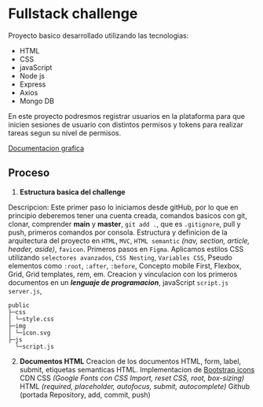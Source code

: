 # Fullstack challenge

Proyecto basico desarrollado utilizando las tecnologias:
- HTML
- CSS
- javaScript
- Node js
- Express
- Axios
- Mongo DB

En este proyecto podresmos registrar usuarios en la plataforma para que inicien sesiones de usuario con distintos permisos y tokens para realizar tareas segun su nivel de permisos.

[Documentacion grafica](https://www.figma.com/file/Qqy8RI4BIAt7HVGlSMgu2H/fullstack-challenge?type=design&node-id=0-1&mode=design&t=0Ilho6AltuAmwFqA-0)

## Proceso

01. **Estructura basica del challenge**

Descripcion: Este primer paso lo iniciamos desde gitHub, por lo que en principio deberemos tener una cuenta creada, comandos basicos con git, clonar, comprender **main** y **master**, `git add .`, que es `.gitignore`, pull y push, primeros comandos por consola. Estructura y definicion de la arquitectura del proyecto en `HTML`, `MVC`, `HTML semantic` _(nav, section, article, header, aside)_, `favicon`. Primeros pasos en `Figma`. Aplicamos estilos CSS utilizando `selectores avanzados`, `CSS Nesting`, `Variables CSS`, Pseudo elementos como `:root`, `:after`, `:before`, Concepto mobile First, Flexbox, Grid, Grid templates, rem, em. Creacion y vinculacion con los primeros documentos en un ***lenguaje de programacion***, javaScript `script.js` `server.js`, 

``` 
public
├─css
│ └─style.css
├─img
│ └─icon.svg
├─js
  └─script.js
```

02. **Documentos HTML**
Creacion de los documentos HTML, form, label, submit, etiquetas semanticas HTML.
Implementacion de [Bootstrap icons](https://icons.getbootstrap.com/) CDN
CSS _(Google Fonts con CSS Import, reset CSS, root, box-sizing)_
HTML _(required, placeholder, autofocus, submit, autocomplete)_
Github (portada Repository, add, commit, push)
